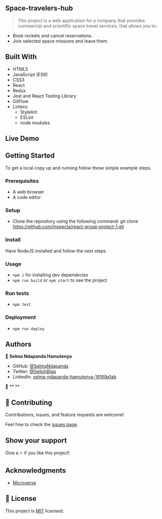 
## Space-travelers-hub
> This project is a web application for a company that provides commercial and scientific space travel services, that allows you to: 
- Book rockets and cancel reservations. 
- Join selected space missions and leave them.

## Built With

- HTML5
- JavaScript (ES6)
- CSS3
- React
- Redux
- Jest and React Testing Library
- GitFlow
- Linters:
  - Stylelint
  - ESLint
  - node modules

## Live Demo 

[]()

## Getting Started

To get a local copy up and running follow these simple example steps.
### Prerequisites
- A web browser
- A code editor

### Setup
- Clone the repository using the following command: git clone https://github.com/inspecta/react-group-project-1.git

### Install
Have NodeJS installed and follow the next steps
### Usage
- `npm i` for installing dev dependecies
- `npm run build` or `npm start` to see the project
### Run tests
- `npm test`
### Deployment
- `npm run deploy`

## Authors

👤 **Selma Ndapanda Hamutenya**

- GitHub: [@SelmaNdapanda](https://github.com/SelmaNdapanda)
- Twitter: [@SellohBlaq](https://twitter.com/sellohBlaq)
- LinkedIn: [selma-ndapanda-hamutenya-19169a1ab](https://linkedin.com/in/selma-ndapanda-hamutenya-19169a1)

👤 ** **

## 🤝 Contributing

Contributions, issues, and feature requests are welcome!

Feel free to check the [issues page](../../issues/).

## Show your support

Give a ⭐️ if you like this project!

## Acknowledgments

- [Microverse](https://microverse.org)

## 📝 License

This project is [MIT](./LICENSE) licensed.